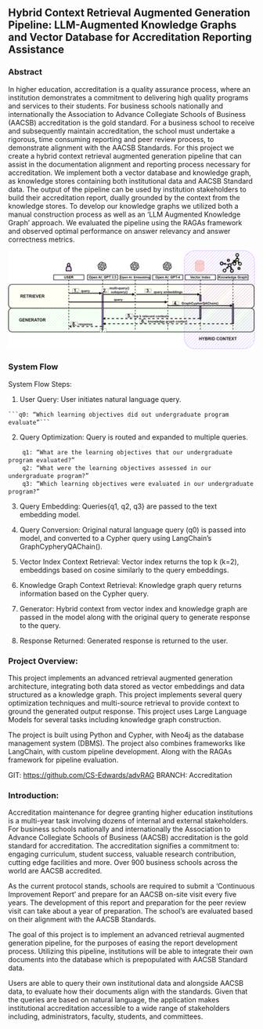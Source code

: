 ## Hybrid Context Retrieval Augmented Generation Pipeline: LLM-Augmented Knowledge Graphs and Vector Database for Accreditation Reporting Assistance

### Abstract
In higher education, accreditation is a quality assurance process, where an institution demonstrates a commitment to delivering high quality programs and services to their students. For business schools nationally and internationally the Association to Advance Collegiate Schools of Business (AACSB) accreditation is the gold standard. For a business school to receive and subsequently maintain accreditation, the school must undertake a rigorous, time consuming reporting and peer review process, to demonstrate alignment with the AACSB Standards. For this project we create a hybrid context retrieval augmented generation pipeline that can assist in the documentation alignment and reporting process necessary for accreditation. We implement both  a vector database and knowledge graph, as knowledge stores containing both institutional data and AACSB Standard data. The output of the pipeline can be used by institution stakeholders to build their accreditation report, dually grounded by the context from the knowledge stores. To develop our knowledge graphs we utilized both a manual construction process as well as an ‘LLM Augmented Knowledge Graph’ approach. We evaluated the pipeline using the RAGAs framework and observed optimal performance on answer relevancy and answer correctness metrics. 





![Full RAG Pipeline](diagrams/updated_adv_rag_pipeline_cedwards.png)


### System Flow
System Flow Steps:

  1. User Query: User initiates natural language query.

    ```q0: “Which learning objectives did out undergraduate program evaluate”```


  2. Query Optimization: Query is routed and expanded to multiple queries.
```
    q1: “What are the learning objectives that our undergraduate program evaluated?”
    q2: “What were the learning objectives assessed in our undergraduate program?”
    q3: “Which learning objectives were evaluated in our undergraduate program?”
```

  3. Query Embedding: Queries{q1, q2, q3} are passed to the text embedding model.

  4. Query Conversion: Original natural language query (q0) is passed into model, and converted to a Cypher query using LangChain’s GraphCypheryQAChain().

  5. Vector Index Context Retrieval: Vector index returns the top k (k=2), embeddings based on cosine similarly to the query embeddings.

  6. Knowledge Graph Context Retrieval: Knowledge graph query returns information based on the Cypher query. 

  7. Generator: Hybrid context from vector index and knowledge graph are passed in the model along with the original query to generate response to the query.

  8. Response Returned: Generated response is returned to the user.



### Project Overview:

This project implements an advanced retrieval augmented generation architecture, integrating both data stored as vector embeddings and data structured as a knowledge graph. This project implements several query optimization techniques and multi-source retrieval to provide context to ground the generated output response. This project uses Large Language Models for several tasks including knowledge graph construction. 

The project is built using Python and Cypher, with Neo4j as the database management system (DBMS). The project also combines frameworks like LangChain, with custom pipeline development. Along with the RAGAs framework for pipeline evaluation.

GIT: https://github.com/CS-Edwards/advRAG
BRANCH: Accreditation

### Introduction:

Accreditation maintenance for degree granting higher education institutions is a multi-year task involving dozens of internal and external stakeholders. For business schools nationally and internationally the Association to Advance Collegiate Schools of Business (AACSB) accreditation is the gold standard for accreditation. The accreditation signifies a commitment to: engaging curriculum, student success, valuable research contribution, cutting edge facilities and more. Over 900 business schools across the world are AACSB accredited. 

As the current protocol stands, schools are required to submit a ‘Continuous Improvement Report’ and prepare for an AACSB on-site visit every five years. The development of this report and preparation for the peer review visit can take about a year of preparation. The school’s are evaluated based on their alignment with the AACSB Standards. 

The goal of this project is to implement an advanced retrieval augmented generation pipeline, for the purposes of easing the report development process. Utilizing this pipeline, institutions will be able to integrate their own documents into the database which is prepopulated with AACSB Standard data.

Users are able to query their own institutional data and alongside AACSB data, to evaluate how their documents align with the standards. Given that the queries are based on natural language, the application makes institutional accreditation accessible to a wide range of stakeholders including, administrators, faculty, students, and committees.

